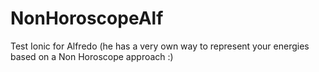 # NonHoroscopeAlf
Test Ionic for Alfredo (he has a very own way to represent your energies based on a Non Horoscope approach :) 
